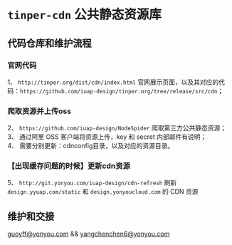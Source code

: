 # `tinper-cdn` 公共静态资源库

## 代码仓库和维护流程

### 官网代码

1、 `http://tinper.org/dist/cdn/index.html` 官网展示页面，以及其对应的代码：`https://github.com/iuap-design/tinper.org/tree/release/src/cdn`；

### 爬取资源并上传oss

2、 `https://github.com/iuap-design/NodeSpider` 爬取第三方公共静态资源；<br />
3、 通过阿里 OSS 客户端将资源上传，key 和 secret 内部邮件有说明；<br />
4、 需要分别更新：cdnconfig目录，以及对应的资源目录。

### 【出现缓存问题的时候】更新cdn资源

5、 `http://git.yonyou.com/iuap-design/cdn-refresh` 刷新 `design.yyuap.com/static` 和 `design.yonyoucloud.com` 的 CDN 资源


## 维护和交接

guoyff@yonyou.com && yangchenchen6@yonyou.com
